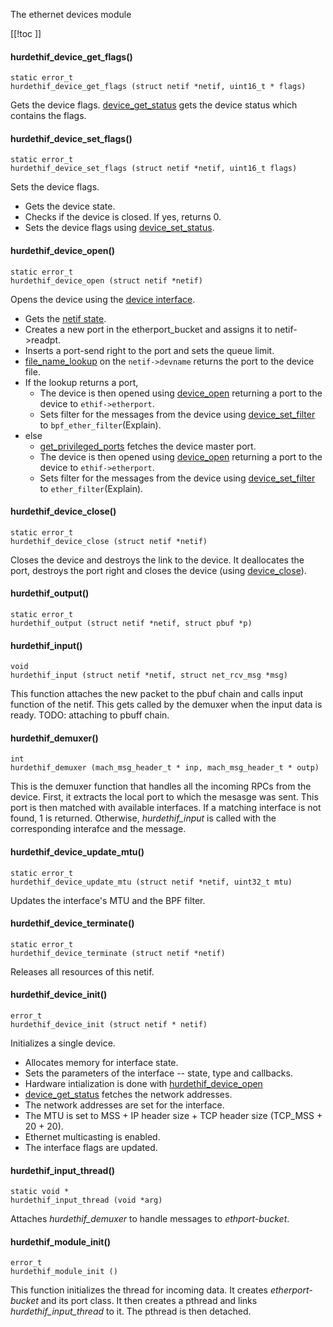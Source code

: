 The ethernet devices module

[[!toc  ]]

#### hurdethif_device_get_flags() ####

    static error_t
    hurdethif_device_get_flags (struct netif *netif, uint16_t * flags)

Gets the device flags. [device_get_status](https://www.gnu.org/software/hurd/gnumach-doc/Device-Status.html) gets the device status which contains the flags.

#### hurdethif_device_set_flags() ####

    static error_t
    hurdethif_device_set_flags (struct netif *netif, uint16_t flags)

Sets the device flags.

* Gets the device state.
* Checks if the device is closed. If yes, returns 0.
* Sets the device flags using [device_set_status](https://www.gnu.org/software/hurd/gnumach-doc/Device-Status.html).

#### hurdethif_device_open() ####

    static error_t
    hurdethif_device_open (struct netif *netif)

Opens the device using the [device interface](https://www.gnu.org/software/hurd/gnumach-doc/Device-Interface.html#Device-Interface).

* Gets the [netif state](../ifcommon.c).
* Creates a new port in the etherport_bucket and assigns it to netif->readpt.
* Inserts a port-send right to the port and sets the queue limit.
* [file_name_lookup](https://www.gnu.org/software/hurd/hurd/glibc/hurd-specific_api.html) on the `netif->devname` returns the port to the device file.
* If the lookup returns a port,
  * The device is then opened using [device_open](https://www.gnu.org/software/hurd/gnumach-doc/Device-Open.html) returning a port to the device to `ethif->etherport`.
  * Sets filter for the messages from the device using [device_set_filter](https://www.gnu.org/software/hurd/gnumach-doc/Device-Filter.html) to `bpf_ether_filter`(Explain).
* else
  * [get_privileged_ports](https://www.gnu.org/software/hurd/hurd/glibc/hurd-specific_api.html) fetches the device master port.
  * The device is then opened using [device_open](https://www.gnu.org/software/hurd/gnumach-doc/Device-Open.html) returning a port to the device to `ethif->etherport`.
  * Sets filter for the messages from the device using [device_set_filter](https://www.gnu.org/software/hurd/gnumach-doc/Device-Filter.html) to `ether_filter`(Explain).


#### hurdethif_device_close() ####

    static error_t
    hurdethif_device_close (struct netif *netif)

Closes the device and destroys the link to the device. It deallocates the port, destroys the port right and closes the device (using [device_close](https://www.gnu.org/software/hurd/gnumach-doc/Device-Close.html)).

#### hurdethif_output() ####

    static error_t
    hurdethif_output (struct netif *netif, struct pbuf *p)

#### hurdethif_input() ####

    void
    hurdethif_input (struct netif *netif, struct net_rcv_msg *msg)

This function attaches the new packet to the pbuf chain and calls input function of the netif. This gets called by the demuxer when the input data is ready. TODO: attaching to pbuff chain.

#### hurdethif_demuxer() ####

    int
    hurdethif_demuxer (mach_msg_header_t * inp, mach_msg_header_t * outp)

This is the demuxer function that handles all the incoming RPCs from the device.
First, it extracts the local port to which the mesasge was sent. This port is then matched with available interfaces. If a matching interface is not found, 1 is returned. Otherwise, *hurdethif_input* is called with the corresponding interafce and the message.

#### hurdethif_device_update_mtu() ####

    static error_t
    hurdethif_device_update_mtu (struct netif *netif, uint32_t mtu)

Updates the interface's MTU and the BPF filter.

#### hurdethif_device_terminate() ####

    static error_t
    hurdethif_device_terminate (struct netif *netif)

Releases all resources of this netif.

#### hurdethif_device_init() ####

    error_t
    hurdethif_device_init (struct netif * netif)

Initializes a single device.

* Allocates memory for interface state.
* Sets the parameters of the interface -- state, type and callbacks.
* Hardware intialization is done with [hurdethif_device_open](.)
* [device_get_status](https://www.gnu.org/software/hurd/gnumach-doc/Device-Status.html) fetches the network addresses.
* The network addresses are set for the interface.
* The MTU is set to MSS + IP header size + TCP header size (TCP_MSS + 20 + 20).
* Ethernet multicasting is enabled.
* The interface flags are updated.

#### hurdethif_input_thread()

    static void *
    hurdethif_input_thread (void *arg)

Attaches *hurdethif_demuxer* to handle messages to *ethport-bucket*.

#### hurdethif_module_init()

    error_t
    hurdethif_module_init ()

This function initializes the thread for incoming data. It creates *etherport-bucket* and its port class. It then creates a pthread and links *hurdethif_input_thread* to it. The pthread is then detached.
